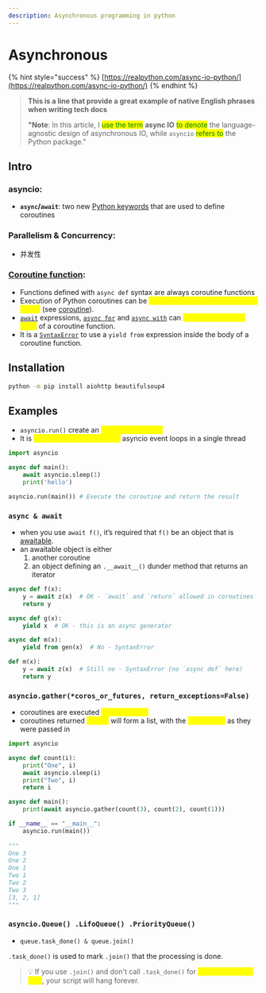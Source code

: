 ```yaml
---
description: Asynchronous programming in python
---
```


# Asynchronous

{% hint style="success" %}
[https://realpython.com/async-io-python/](https://realpython.com/async-io-python/)
{% endhint %}

> **This is a line that provide a great example of native English phrases when writing tech docs**
>
> **"Note**: In this article, I <mark style="color:green;">use the term</mark> **async IO** <mark style="color:green;">to denote</mark> the language-agnostic design of asynchronous IO, while `asyncio` <mark style="color:green;">refers to</mark> the Python package."

## Intro

### asyncio:

* **`async`/`await`**: two new [Python keywords](https://realpython.com/python-keywords/) that are used to define coroutines

### **Parallelism & Concurrency:**

* 并发性

### [Coroutine function](https://docs.python.org/3/reference/compound\_stmts.html#coroutine-function-definition):&#x20;

* Functions defined with `async def` syntax are always coroutine functions
* Execution of Python coroutines can be <mark style="color:yellow;">suspended and resumed at many points</mark> (see [coroutine](https://docs.python.org/3/glossary.html#term-coroutine)).
* [`await`](https://docs.python.org/3/reference/expressions.html#await) expressions, [`async for`](https://docs.python.org/3/reference/compound\_stmts.html#async-for) and [`async with`](https://docs.python.org/3/reference/compound\_stmts.html#async-with) can <mark style="color:yellow;">only be used in the body</mark> of a coroutine function.
* It is a [`SyntaxError`](https://docs.python.org/3/library/exceptions.html#SyntaxError) to use a `yield from` expression inside the body of a coroutine function.

## Installation

```bash
python -m pip install aiohttp beautifulsoup4
```

## Examples

* `asyncio.run()` create an <mark style="color:yellow;">asyncio event loop</mark>
* It is <mark style="color:yellow;">not allowed to run multiple</mark> asyncio event loops in a single thread

```python
import asyncio

async def main():
    await asyncio.sleep(1)
    print('hello')

asyncio.run(main()) # Execute the coroutine and return the result

```

### `async & await`

* when you use `await f()`, it’s required that `f()` be an object that is [awaitable](https://docs.python.org/3/reference/datamodel.html#awaitable-objects).
* an awaitable object is either&#x20;
  1. another coroutine
  2. an object defining an `.__await__()` dunder method that returns an iterator

```python
async def f(x):
    y = await z(x)  # OK - `await` and `return` allowed in coroutines
    return y

async def g(x):
    yield x  # OK - this is an async generator

async def m(x):
    yield from gen(x)  # No - SyntaxError

def m(x):
    y = await z(x)  # Still no - SyntaxError (no `async def` here)
    return y
```

### `asyncio.gather(*coros_or_futures, return_exceptions=False)`

* coroutines are executed <mark style="color:yellow;">independently</mark>
* coroutines returned <mark style="color:yellow;">results</mark> will form a list, with the <mark style="color:yellow;">same order</mark> as they were passed in

```python
import asyncio

async def count(i):
    print("One", i)
    await asyncio.sleep(i)
    print("Two", i)
    return i

async def main():
    print(await asyncio.gather(count(3), count(2), count(1)))

if __name__ == "__main__":
    asyncio.run(main())
    
"""
One 3
One 2
One 1
Two 1
Two 2
Two 3
[3, 2, 1]
"""
```

### `asyncio.Queue() .LifoQueue() .PriorityQueue()`

* `queue.task_done() & queue.join()`

`.task_done()` is used to mark `.join()` that the processing is done.

> 💡 If you use `.join()` and don't call `.task_done()` for <mark style="color:yellow;">every processed item</mark>, your script will hang forever.

